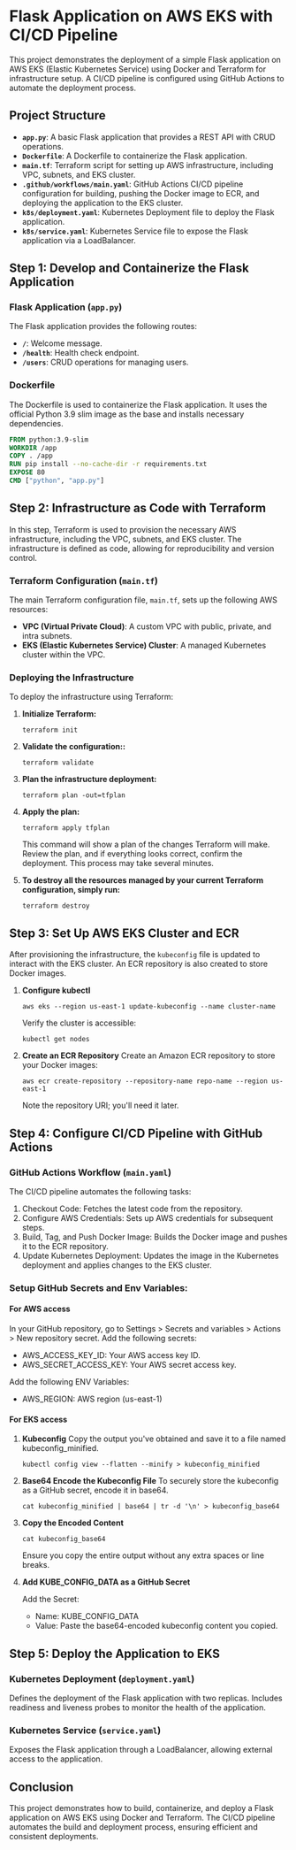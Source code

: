 # Flask Application on AWS EKS with CI/CD Pipeline

This project demonstrates the deployment of a simple Flask application on AWS EKS (Elastic Kubernetes Service) using Docker and Terraform for infrastructure setup. A CI/CD pipeline is configured using GitHub Actions to automate the deployment process.

## Project Structure

- **`app.py`**: A basic Flask application that provides a REST API with CRUD operations.
- **`Dockerfile`**: A Dockerfile to containerize the Flask application.
- **`main.tf`**: Terraform script for setting up AWS infrastructure, including VPC, subnets, and EKS cluster.
- **`.github/workflows/main.yaml`**: GitHub Actions CI/CD pipeline configuration for building, pushing the Docker image to ECR, and deploying the application to the EKS cluster.
- **`k8s/deployment.yaml`**: Kubernetes Deployment file to deploy the Flask application.
- **`k8s/service.yaml`**: Kubernetes Service file to expose the Flask application via a LoadBalancer.

## Step 1: Develop and Containerize the Flask Application

### Flask Application (`app.py`)

The Flask application provides the following routes:

- **`/`**: Welcome message.
- **`/health`**: Health check endpoint.
- **`/users`**: CRUD operations for managing users.

### Dockerfile

The Dockerfile is used to containerize the Flask application. It uses the official Python 3.9 slim image as the base and installs necessary dependencies.

   ```dockerfile
   FROM python:3.9-slim
   WORKDIR /app
   COPY . /app
   RUN pip install --no-cache-dir -r requirements.txt
   EXPOSE 80
   CMD ["python", "app.py"]
   ```

## Step 2: Infrastructure as Code with Terraform

In this step, Terraform is used to provision the necessary AWS infrastructure, including the VPC, subnets, and EKS cluster. The infrastructure is defined as code, allowing for reproducibility and version control.

### Terraform Configuration (`main.tf`)

The main Terraform configuration file, `main.tf`, sets up the following AWS resources:

- **VPC (Virtual Private Cloud)**: A custom VPC with public, private, and intra subnets.
- **EKS (Elastic Kubernetes Service) Cluster**: A managed Kubernetes cluster within the VPC.

### Deploying the Infrastructure

To deploy the infrastructure using Terraform:

1. **Initialize Terraform:**
   ```
   terraform init
   ```
2. **Validate the configuration::**
   ```
   terraform validate
   ```
3. **Plan the infrastructure deployment:**
   ```
   terraform plan -out=tfplan
   ```
4. **Apply the plan:**
   ```
   terraform apply tfplan
   ```
   This command will show a plan of the changes Terraform will make. Review the plan, and if everything looks correct, confirm the deployment. This process may take several minutes.

5. **To destroy all the resources managed by your current Terraform configuration, simply run:**
   ```
   terraform destroy
   ```

## Step 3: Set Up AWS EKS Cluster and ECR
After provisioning the infrastructure, the `kubeconfig` file is updated to interact with the EKS cluster. An ECR repository is also created to store Docker images.

1. **Configure kubectl**
   ```
   aws eks --region us-east-1 update-kubeconfig --name cluster-name
   ```
   Verify the cluster is accessible:
   ```
   kubectl get nodes
   ```
2. **Create an ECR Repository**
   Create an Amazon ECR repository to store your Docker images:
   ```
   aws ecr create-repository --repository-name repo-name --region us-east-1
   ```
   Note the repository URI; you'll need it later.

## Step 4: Configure CI/CD Pipeline with GitHub Actions
### GitHub Actions Workflow (`main.yaml`)
The CI/CD pipeline automates the following tasks:
1. Checkout Code: Fetches the latest code from the repository.
2. Configure AWS Credentials: Sets up AWS credentials for subsequent steps.
3. Build, Tag, and Push Docker Image: Builds the Docker image and pushes it to the ECR repository.
4. Update Kubernetes Deployment: Updates the image in the Kubernetes deployment and applies changes to the EKS cluster.

### Setup GitHub Secrets and Env Variables:
#### For AWS access
In your GitHub repository, go to Settings > Secrets and variables > Actions > New repository secret. Add the following secrets:
- AWS_ACCESS_KEY_ID: Your AWS access key ID.
- AWS_SECRET_ACCESS_KEY: Your AWS secret access key.

Add the following ENV Variables:
- AWS_REGION: AWS region (us-east-1)

#### For EKS access 
1. **Kubeconfig**
   Copy the output you've obtained and save it to a file named kubeconfig_minified.
   ```
   kubectl config view --flatten --minify > kubeconfig_minified
   ```
2. **Base64 Encode the Kubeconfig File**
   To securely store the kubeconfig as a GitHub secret, encode it in base64.
   ```
   cat kubeconfig_minified | base64 | tr -d '\n' > kubeconfig_base64
   ```
3. **Copy the Encoded Content**
   ```
   cat kubeconfig_base64
   ```
   Ensure you copy the entire output without any extra spaces or line breaks.

4. **Add KUBE_CONFIG_DATA as a GitHub Secret**
   
   Add the Secret:
   - Name: KUBE_CONFIG_DATA
   - Value: Paste the base64-encoded kubeconfig content you copied.







## Step 5: Deploy the Application to EKS
### Kubernetes Deployment (`deployment.yaml`)
Defines the deployment of the Flask application with two replicas. Includes readiness and liveness probes to monitor the health of the application.

### Kubernetes Service (`service.yaml`)
Exposes the Flask application through a LoadBalancer, allowing external access to the application.

## Conclusion
This project demonstrates how to build, containerize, and deploy a Flask application on AWS EKS using Docker and Terraform. The CI/CD pipeline automates the build and deployment process, ensuring efficient and consistent deployments.